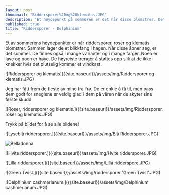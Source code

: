 ```yaml
---
layout: post
thumbnail: "Riddersporer%20og%20klematis.JPG"
description: "Et høydepunkt på sommeren er det når disse blomstrer. Det skjer i juni og juli. Hvis du ikke allerede er hektet på disse, blir du det hvis du tar en titt på disse bildene. Advarselen er dermed gitt."
published: true
title: "Riddersporer - Delphinium"
---
```







Et av sommerens høydepunkter er når riddersporer, roser og klematis blomstrer. Sammen lager de et blikkfang i hagen. Når disse åpner seg, er det sommer. De finnes også i mange varianter og i mange farger. Noen er lave og noen er høye. De høyreiste trenger å støttes opp slik at de ikke knekker hvis det plutselig kommer et vindkast.

![Riddersporer og klematis]({{site.baseurl}}/assets/img/Riddersporer og klematis.JPG)

<!--more-->

Jeg har fått frem de fleste av mine fra frø. De er enkle å få til, men pass dem godt for sneglene er veldig glad i dem på våren når de skyter sine første skudd. 

![Roser, riddersporer og klematis.]({{site.baseurl}}/assets/img/Riddersporer, roser og klematis.JPG)

Trykk på bildet for å se alle bildene!

![Lyseblå riddersporer.]({{site.baseurl}}/assets/img/Blå Riddersporer.JPG)

![Belladonna.]({{site.baseurl}}/assets/img/Belladonna.JPG)

![Hvite riddersporer.]({{site.baseurl}}/assets/img/Hvite riddersporer.JPG)

![Lilla riddersporer.]({{site.baseurl}}/assets/img/Lilla ridderspore.JPG)

![Green Twist.]({{site.baseurl}}/assets/img/riddersporer 'Green Twist'.JPG)

![Delphinium cashmerianum.]({{site.baseurl}}/assets/img/Delphinium cashmerianum.JPG)
